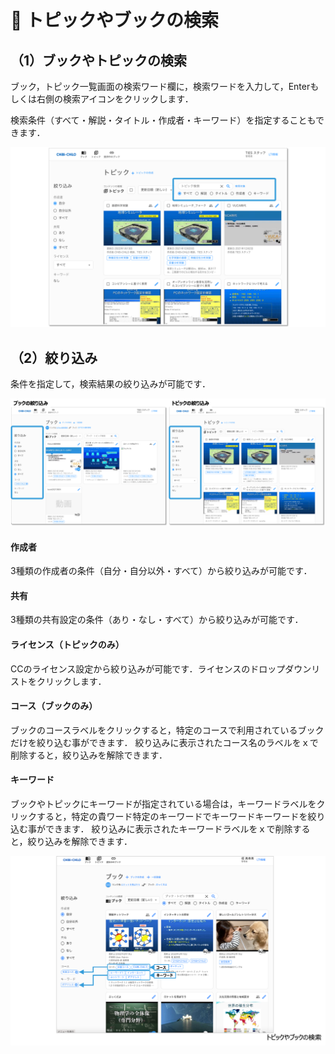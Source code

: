 # 🌿 トピックやブックの検索

## （1）ブックやトピックの**検索**

ブック，トピック一覧画面の検索ワード欄に，検索ワードを入力して，Enterもしくは右側の検索アイコンをクリックします．

検索条件（すべて・解説・タイトル・作成者・キーワード）を指定することもできます．

![](<../.gitbook/assets/image (66).png>)

## （2）絞り込み

条件を指定して，検索結果の絞り込みが可能です．

![](<../.gitbook/assets/image (70).png>)

#### 作成者

3種類の作成者の条件（自分・自分以外・すべて）から絞り込みが可能です．

#### 共有

3種類の共有設定の条件（あり・なし・すべて）から絞り込みが可能です．

#### ライセンス（トピックのみ）

CCのライセンス設定から絞り込みが可能です．ライセンスのドロップダウンリストをクリックします．

#### コース（ブックのみ）

ブックのコースラベルをクリックすると，特定のコースで利用されているブックだけを絞り込む事ができます． 絞り込みに表示されたコース名のラベルをｘで削除すると，絞り込みを解除できます．

#### キーワード

ブックやトピックにキーワードが指定されている場合は，キーワードラベルをクリックすると，特定の貴ワード特定のキーワードでキーワードキーワードを絞り込む事ができます． 絞り込みに表示されたキーワードラベルをｘで削除すると，絞り込みを解除できます．

![](<../.gitbook/assets/image (140).png>)
